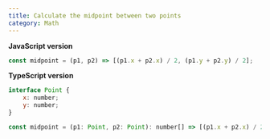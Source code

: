 ```yaml
---
title: Calculate the midpoint between two points
category: Math
---
```


**JavaScript version**

```js
const midpoint = (p1, p2) => [(p1.x + p2.x) / 2, (p1.y + p2.y) / 2];
```

**TypeScript version**

```js
interface Point {
    x: number;
    y: number;
}

const midpoint = (p1: Point, p2: Point): number[] => [(p1.x + p2.x) / 2, (p1.y + p2.y) / 2];
```
